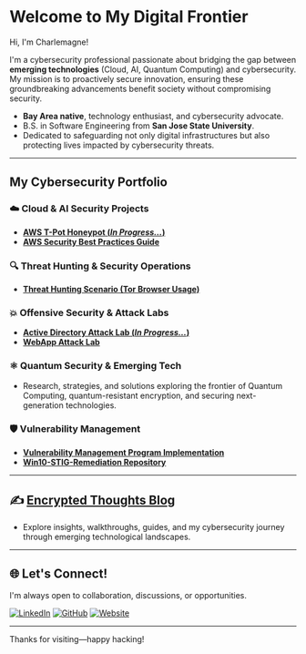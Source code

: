 # Welcome to My Digital Frontier

Hi, I'm Charlemagne!

I'm a cybersecurity professional passionate about bridging the gap between **emerging technologies** (Cloud, AI, Quantum Computing) and cybersecurity. My mission is to proactively secure innovation, ensuring these groundbreaking advancements benefit society without compromising security.

- **Bay Area native**, technology enthusiast, and cybersecurity advocate.
- B.S. in Software Engineering from **San Jose State University**.
- Dedicated to safeguarding not only digital infrastructures but also protecting lives impacted by cybersecurity threats.

---

## My Cybersecurity Portfolio

### ☁️ **Cloud & AI Security Projects**
- **[AWS T-Pot Honeypot (*In Progress...*)](https://github.com/Charlemagne-ai/aws-tpot-honeypot)**
- **[AWS Security Best Practices Guide](https://github.com/Charlemagne-ai/aws-hardening-guide)**

### 🔍 **Threat Hunting & Security Operations**
- **[Threat Hunting Scenario (Tor Browser Usage)](https://github.com/Charlemagne-ai/threat-hunting-scenario-tor)**

### 💥 **Offensive Security & Attack Labs**
- **[Active Directory Attack Lab (*In Progress...*)](https://github.com/Charlemagne-ai/ad-attack-lab)** 
- **[WebApp Attack Lab](https://github.com/Charlemagne-ai/webapp-attack-lab)** 


### ⚛️ **Quantum Security & Emerging Tech**
- Research, strategies, and solutions exploring the frontier of Quantum Computing, quantum-resistant encryption, and securing next-generation technologies.

### 🛡️ **Vulnerability Management**
- **[Vulnerability Management Program Implementation](https://github.com/Charlemagne-ai/vulnerability-management-program)**
- **[Win10-STIG-Remediation Repository](https://github.com/Charlemagne-ai/Win10-STIG-Remediation)**

---

## ✍️ [Encrypted Thoughts Blog](https://charlemagne-ai.com/blog/)
- Explore insights, walkthroughs, guides, and my cybersecurity journey through emerging technological landscapes.

---

## 🌐 Let's Connect!
I'm always open to collaboration, discussions, or opportunities.

[![LinkedIn](https://img.shields.io/badge/LinkedIn-0077B5?style=for-the-badge&logo=linkedin&logoColor=white)](https://linkedin.com/in/charlemagned)
[![GitHub](https://img.shields.io/badge/GitHub-181717?style=for-the-badge&logo=github&logoColor=white)](https://github.com/charlemagne-ai)
[![Website](https://img.shields.io/badge/Portfolio-4B0082?style=for-the-badge&logo=google-chrome&logoColor=white)](https://charlemagne-ai.com/)

---

Thanks for visiting—happy hacking!
